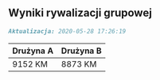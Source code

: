 ## Wyniki rywalizacji grupowej

```markdown
Aktualizacja: 2020-05-28 17:26:19
```

Drużyna A | Drużyna B
------------ | -------------
 9152 KM | 8873 KM